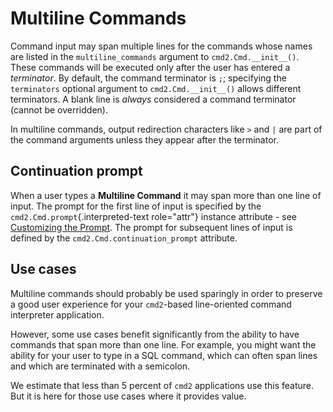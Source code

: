 # Multiline Commands

Command input may span multiple lines for the commands whose names are listed in the `multiline_commands` argument to `cmd2.Cmd.__init__()`. These commands will be executed only after the user has entered a _terminator_. By default, the command terminator is `;`; specifying the `terminators` optional argument to `cmd2.Cmd.__init__()` allows different terminators. A blank line is _always_ considered a command terminator (cannot be overridden).

In multiline commands, output redirection characters like `>` and `|` are part of the command arguments unless they appear after the terminator.

## Continuation prompt

When a user types a **Multiline Command** it may span more than one line of input. The prompt for the first line of input is specified by the `cmd2.Cmd.prompt`{.interpreted-text role="attr"} instance attribute - see [Customizing the Prompt](./prompt.md#customizing-the-prompt). The prompt for subsequent lines of input is defined by the `cmd2.Cmd.continuation_prompt` attribute.

## Use cases

Multiline commands should probably be used sparingly in order to preserve a good user experience for your `cmd2`-based line-oriented command interpreter application.

However, some use cases benefit significantly from the ability to have commands that span more than one line. For example, you might want the ability for your user to type in a SQL command, which can often span lines and which are terminated with a semicolon.

We estimate that less than 5 percent of `cmd2` applications use this feature. But it is here for those use cases where it provides value.
